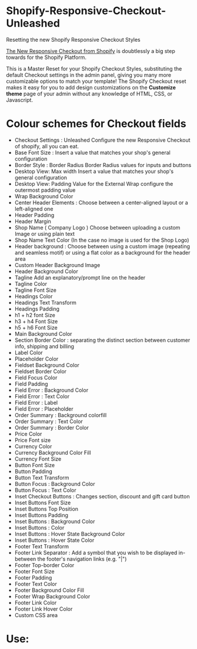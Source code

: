 Shopify-Responsive-Checkout-Unleashed
================================

Resetting the new Shopify Responsive Checkout Styles

<a href="http://www.shopify.com/blog/15714308-introducing-responsive-checkout">The New Responsive Checkout from Shopify</a> 
is doubtlessly a big step towards for the Shopify Platform. 

<p>This is a Master Reset for your Shopify Checkout Styles, substituting the default Checkout settings in the admin panel, giving you many more customizable options to match your template! The Shopify Checkout reset makes it easy for you to add design customizations on the <strong>Customize theme</strong> page of your admin without any knowledge of HTML, CSS, or Javascript.</p>

<h1>Colour schemes for Checkout fields</h1>

<ul>
<li>Checkout Settings : Unleashed Configure the new Responsive Checkout of shopify, all you can eat.</li>
<li>Base Font Size : Insert a value that matches your shop's general configuration</li>
<li>Border Style : Border Radius Border Radius values for inputs and buttons</li>
<li>Desktop View: Max width Insert a value that matches your shop's general configuration </li>	
<li>Desktop View: Padding Value for the External Wrap configure the outermost padding value </li>	
<li>Wrap Background Color</li>
<li>Center Header Elements : Choose between a center-aligned layout or a left-aligned one </li>	
<li>Header Padding </li>
<li>Header Margin</li>
<li>Shop Name ( Company Logo ) Choose between uploading a custom Image or using plain text 	</li>
<li>Shop Name Text Color (In the case no image is used for the Shop Logo)</li>
<li>Header background : Choose between using a custom image (repeating and seamless motif) or using a flat color as a background for the header area 	</li>
<li>Custom Header Background Image </li>
<li>Header Background Color </li>
<li>Tagline Add an explanatory/prompt line on the header </li>	
<li>Tagline Color</li>
<li>Tagline Font Size</li>
<li>Headings Color</li>
<li>Headings Text Transform 	</li>
<li>Headings Padding</li>
<li>h1 + h2 font Size 	</li>
<li>h3 + h4 Font Size 	</li>
<li>h5 + h6 Font Size</li>
<li>Main Background Color</li>
<li>Section Border Color : separating the distinct section between customer info, shipping and billing</li>
<li>Label Color 	</li>
<li>Placeholder Color</li>
<li>Fieldset Background Color 	</li>
<li>Fieldset Border Color</li>
<li>Field Focus Color 	</li>
<li>Field Padding</li>
<li>Field Error : Background Color 	</li>
<li>Field Error : Text Color</li>
<li>Field Error : Label 	</li>
<li>Field Error : Placeholder</li>
<li>Order Summary : Background colorfill 	</li>
<li>Order Summary : Text Color 	</li>
<li>Order Summary : Border Color</li>
<li>Price Color 	</li>
<li>Price Font size</li>
<li>Currency Color 	</li>
<li>Currency Background Color Fill 	</li>
<li>Currency Font Size</li>
<li>Button Font Size 	</li>
<li>Button Padding 	</li>
<li>Button Text Transform</li>
<li>Button Focus : Background Color 	</li>
<li>Button Focus : Text Color</li>
<li>Inset Checkout Buttons : Changes section, discount and gift card button</li>
<li>Inset Buttons Font Size 	</li>
<li>Inset Buttons Top Position 	</li>
<li>Inset Buttons Padding</li>
<li>Inset Buttons : Background Color </li>	
<li>Inset Buttons : Color</li>
<li>Inset Buttons : Hover State Background Color </li>	
<li>Inset Buttons : Hover State Color</li>
<li>Footer Text Transform 	</li>
<li>Footer Link Separator : Add a symbol that you wish to be displayed in-between the footer's navigation links (e.g. "|") 	</li>
<li>Footer Top-border Color</li>
<li>Footer Font Size 	</li>
<li>Footer Padding 	</li>
<li>Footer Text Color</li>
<li>Footer Background Color Fill 	</li>
<li>Footer Wrap Background Color</li>
<li>Footer Link Color</li>
<li>Footer Link Hover Color</li>
<li>Custom CSS area</li>
</ul>


<h1>Use:</h1>